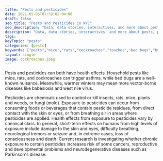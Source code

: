 ```yaml
---
title: "Pests and pesticides"
date: 2021-05-05T07:59:02-04:00
draft: false
seo_title: "Pests and Pesticides in NYC"
seo_description: "Data, data stories, interactives, and more about pests, pesticides, and health in NYC."
description: "Data, data stories, interactives, and more about pests, pesticides, and health in NYC."
tags: 
keyTopic: "pests"
categories: [pests]
keywords: ["pests","mice","rats","cockroaches","roaches","bed bugs","bugs","extermination","ticks","lyme disease","pesticides"]
layout: single
image: cockroaches.jpeg
---
```


Pests and pesticides can both have health effects. Household pests like mice, rats, and cockroaches can trigger asthma, while bed bugs are a well-known nuisance. Meanwhile, warmer winters may mean more vector-borne diseases like babesiosis and west nile virus.

Pesticides are chemicals used to control or kill insects, rats, mice, plants and weeds, or fungi (mold). Exposure to pesticides can occur from consuming foods or beverages that contain pesticide residues, from direct contact with the skin or eyes, or from breathing air in areas where pesticides are applied. Health effects from exposure to pesticides vary by chemical class. In general, short-term effects on humans from high levels of exposure include damage to the skin and eyes, difficulty breathing, neurological tremors or seizure and, in extreme cases, loss of consciousness and death. Current research is investigating whether chronic exposure to certain pesticides increases risk of some cancers, reproductive and developmental problems and neurodegenerative diseases such as Parkinson's disease.

